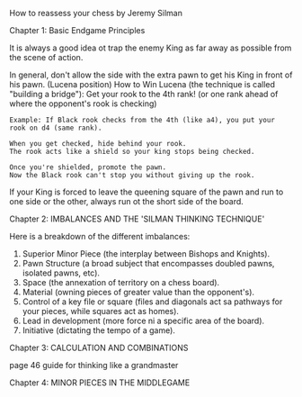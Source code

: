 How to reassess your chess by Jeremy Silman

Chapter 1: Basic Endgame Principles

It is always a good idea ot trap the enemy King as far away as possible from the scene of action.

In general, don't allow the side with the extra pawn to get his King in front of his pawn. (Lucena position)
How to Win Lucena (the technique is called "building a bridge"):
Get your rook to the 4th rank!
(or one rank ahead of where the opponent's rook is checking)

    Example: If Black rook checks from the 4th (like a4), you put your rook on d4 (same rank).

    When you get checked, hide behind your rook.
    The rook acts like a shield so your king stops being checked.

    Once you're shielded, promote the pawn.
    Now the Black rook can't stop you without giving up the rook.

If your King is forced to leave the queening square of the pawn and run to one side or the other, always run ot the
short side of the board.

Chapter 2: IMBALANCES AND THE 'SILMAN THINKING TECHNIQUE'

Here is a breakdown of the different imbalances:

1) Superior Minor Piece (the interplay between Bishops and Knights).
2) Pawn Structure (a broad subject that encompasses doubled pawns, isolated pawns, etc).
3) Space (the annexation of territory on a chess board).
4) Material (owning pieces of greater value than the opponent's).
5) Control of a key file or square (files and diagonals act sa pathways for your pieces, while squares act as homes).
6) Lead in development (more force ni a specific area of the board).
7) Initiative (dictating the tempo of a game).

Chapter 3: CALCULATION AND COMBINATIONS

page 46 guide for thinking like a grandmaster

Chapter 4: MINOR PIECES IN THE MIDDLEGAME

[//]: # (53)